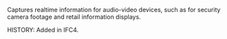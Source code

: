 Captures realtime information for audio-video devices, such as for security camera footage and retail information displays.

<!-- end of short definition -->
 HISTORY: Added in IFC4.
